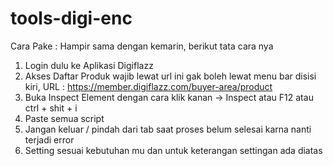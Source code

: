 # tools-digi-enc

Cara Pake : 
Hampir sama dengan kemarin, berikut tata cara nya
1. Login dulu ke Aplikasi Digiflazz
2. Akses Daftar Produk wajib lewat url ini gak boleh lewat menu bar disisi kiri, URL : https://member.digiflazz.com/buyer-area/product
3. Buka Inspect Element dengan cara klik kanan -> Inspect atau F12 atau ctrl + shit + i
4. Paste semua script
5. Jangan keluar / pindah dari tab saat proses belum selesai karna nanti terjadi error
6. Setting sesuai kebutuhan mu dan untuk keterangan settingan ada diatas
